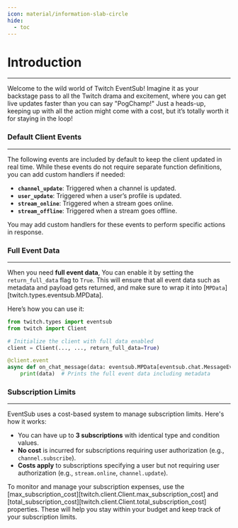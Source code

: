 ```yaml
---
icon: material/information-slab-circle
hide:
  - toc
---
```


# Introduction
___

Welcome to the wild world of Twitch EventSub! Imagine it as your backstage pass to all the Twitch drama and excitement,
where you can get live updates faster than you can say "PogChamp!" Just a heads-up,
keeping up with all the action might come with a cost, but it’s totally worth it for staying in the loop!

### Default Client Events
___

The following events are included by default to keep the client updated in real time. While these events 
do not require separate function definitions, you can add custom handlers if needed:

- **`channel_update`**: Triggered when a channel is updated.
- **`user_update`**: Triggered when a user’s profile is updated.
- **`stream_online`**: Triggered when a stream goes online.
- **`stream_offline`**: Triggered when a stream goes offline.

You may add custom handlers for these events to perform specific actions in response.

### Full Event Data
___

When you need **full event data**, You can enable it by setting the `return_full_data` flag to `True`.
This will ensure that all event data such as metadata and payload gets returned,
and make sure to wrap it into [`MPData`][twitch.types.eventsub.MPData].

Here’s how you can use it:

```python
from twitch.types import eventsub
from twitch import Client

# Initialize the client with full data enabled
client = Client(..., ..., return_full_data=True)

@client.event
async def on_chat_message(data: eventsub.MPData[eventsub.chat.MessageEvent]):
    print(data)  # Prints the full event data including metadata
```

### Subscription Limits
___

EventSub uses a cost-based system to manage subscription limits. Here's how it works:

- You can have up to **3 subscriptions** with identical type and condition values.
- **No cost** is incurred for subscriptions requiring user authorization (e.g., `channel.subscribe`).
- **Costs apply** to subscriptions specifying a user but not requiring user authorization 
(e.g., `stream.online`, `channel.update`).


To monitor and manage your subscription expenses, use the 
[max_subscription_cost][twitch.client.Client.max_subscription_cost] and
[total_subscription_cost][twitch.client.Client.total_subscription_cost]
properties. These will help you stay within your budget and keep track of your subscription limits.
